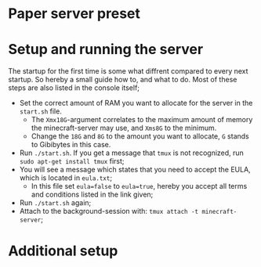 # Paper server preset

# Setup and running the server

The startup for the first time is some what diffrent compared to every next startup. So hereby a small guide how to, and what to do. Most of these steps are also listed in the console itself;
- Set the correct amount of RAM you want to allocate for the server in the `start.sh` file. 
  - The `Xmx18G`-argument correlates to the maximum amount of memory the minecraft-server may use, and `Xms8G` to the minimum. 
  - Change the `18G` and `8G` to the amount you want to allocate, `G` stands to Gibibytes in this case. 
- Run `./start.sh`. If you get a message that `tmux` is not recognized, run `sudo apt-get install tmux` first;
- You will see a message which states that you need to accept the EULA, which is located in `eula.txt`;
  - In this file set `eula=false` to `eula=true`, hereby you accept all terms and conditions listed in the link given;
- Run `./start.sh` again; 
- Attach to the background-session with: `tmux attach -t minecraft-server`;

# Additional setup
